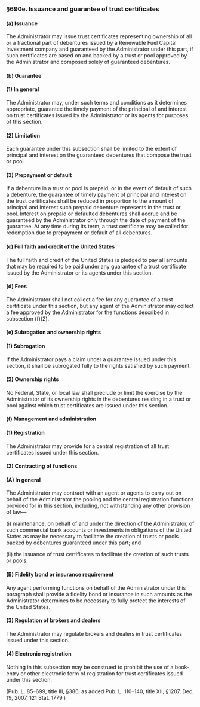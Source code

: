 ### §690e. Issuance and guarantee of trust certificates ###

#### (a) Issuance ####

The Administrator may issue trust certificates representing ownership of all or a fractional part of debentures issued by a Renewable Fuel Capital Investment company and guaranteed by the Administrator under this part, if such certificates are based on and backed by a trust or pool approved by the Administrator and composed solely of guaranteed debentures.

#### (b) Guarantee ####

#### (1) In general ####

The Administrator may, under such terms and conditions as it determines appropriate, guarantee the timely payment of the principal of and interest on trust certificates issued by the Administrator or its agents for purposes of this section.

#### (2) Limitation ####

Each guarantee under this subsection shall be limited to the extent of principal and interest on the guaranteed debentures that compose the trust or pool.

#### (3) Prepayment or default ####

If a debenture in a trust or pool is prepaid, or in the event of default of such a debenture, the guarantee of timely payment of principal and interest on the trust certificates shall be reduced in proportion to the amount of principal and interest such prepaid debenture represents in the trust or pool. Interest on prepaid or defaulted debentures shall accrue and be guaranteed by the Administrator only through the date of payment of the guarantee. At any time during its term, a trust certificate may be called for redemption due to prepayment or default of all debentures.

#### (c) Full faith and credit of the United States ####

The full faith and credit of the United States is pledged to pay all amounts that may be required to be paid under any guarantee of a trust certificate issued by the Administrator or its agents under this section.

#### (d) Fees ####

The Administrator shall not collect a fee for any guarantee of a trust certificate under this section, but any agent of the Administrator may collect a fee approved by the Administrator for the functions described in subsection (f)(2).

#### (e) Subrogation and ownership rights ####

#### (1) Subrogation ####

If the Administrator pays a claim under a guarantee issued under this section, it shall be subrogated fully to the rights satisfied by such payment.

#### (2) Ownership rights ####

No Federal, State, or local law shall preclude or limit the exercise by the Administrator of its ownership rights in the debentures residing in a trust or pool against which trust certificates are issued under this section.

#### (f) Management and administration ####

#### (1) Registration ####

The Administrator may provide for a central registration of all trust certificates issued under this section.

#### (2) Contracting of functions ####

#### (A) In general ####

The Administrator may contract with an agent or agents to carry out on behalf of the Administrator the pooling and the central registration functions provided for in this section, including, not withstanding any other provision of law—

(i) maintenance, on behalf of and under the direction of the Administrator, of such commercial bank accounts or investments in obligations of the United States as may be necessary to facilitate the creation of trusts or pools backed by debentures guaranteed under this part; and

(ii) the issuance of trust certificates to facilitate the creation of such trusts or pools.

#### (B) Fidelity bond or insurance requirement ####

Any agent performing functions on behalf of the Administrator under this paragraph shall provide a fidelity bond or insurance in such amounts as the Administrator determines to be necessary to fully protect the interests of the United States.

#### (3) Regulation of brokers and dealers ####

The Administrator may regulate brokers and dealers in trust certificates issued under this section.

#### (4) Electronic registration ####

Nothing in this subsection may be construed to prohibit the use of a book-entry or other electronic form of registration for trust certificates issued under this section.

(Pub. L. 85–699, title III, §386, as added Pub. L. 110–140, title XII, §1207, Dec. 19, 2007, 121 Stat. 1779.)